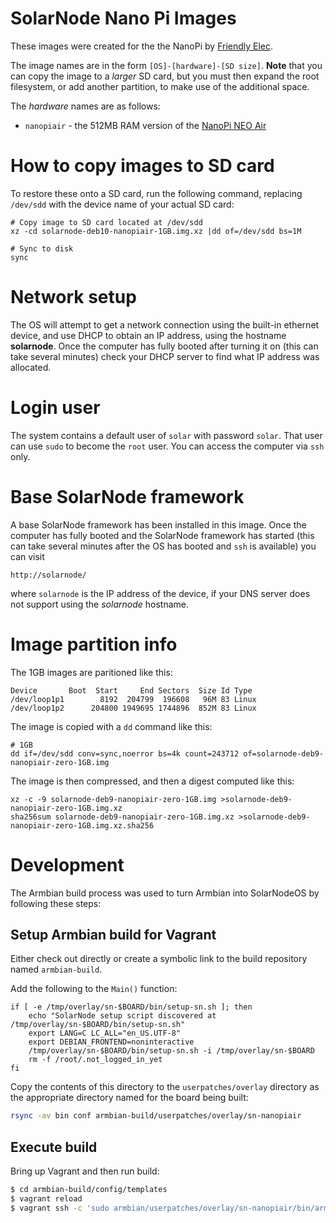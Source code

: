 # SolarNode Nano Pi Images

These images were created for the the NanoPi by [Friendly Elec][1].

The image names are in the form `[OS]-[hardware]-[SD size]`. **Note** that you can copy the image to
a _larger_ SD card, but you must then expand the root filesystem, or add another partition, to make
use of the additional space.

The *hardware* names are as follows:

 * `nanopiair` - the 512MB RAM version of the [NanoPi NEO Air][2]
 	
# How to copy images to SD card

To restore these onto a SD card, run the following command, replacing `/dev/sdd` with the device
name of your actual SD card:

	# Copy image to SD card located at /dev/sdd
	xz -cd solarnode-deb10-nanopiair-1GB.img.xz |dd of=/dev/sdd bs=1M
	
	# Sync to disk
	sync

# Network setup

The OS will attempt to get a network connection using the built-in ethernet device, and use DHCP to
obtain an IP address, using the hostname **solarnode**. Once the computer has fully booted after
turning it on (this can take several minutes) check your DHCP server to find what IP address was
allocated.

# Login user

The system contains a default user of `solar` with password `solar`. That user can use `sudo` to
become the `root` user. You can access the computer via `ssh` only.

# Base SolarNode framework

A base SolarNode framework has been installed in this image. Once the computer has fully booted and
the SolarNode framework has started (this can take several minutes after the OS has booted and `ssh`
is available) you can visit

	http://solarnode/

where `solarnode` is the IP address of the device, if your DNS server does not support using the
_solarnode_ hostname.

# Image partition info

The 1GB images are paritioned like this:

```
Device       Boot  Start     End Sectors  Size Id Type
/dev/loop1p1        8192  204799  196608   96M 83 Linux
/dev/loop1p2      204800 1949695 1744896  852M 83 Linux
```

The image is copied with a `dd` command like this:

```
# 1GB
dd if=/dev/sdd conv=sync,noerror bs=4k count=243712 of=solarnode-deb9-nanopiair-zero-1GB.img
```

The image is then compressed, and then a digest computed like this:

```
xz -c -9 solarnode-deb9-nanopiair-zero-1GB.img >solarnode-deb9-nanopiair-zero-1GB.img.xz
sha256sum solarnode-deb9-nanopiair-zero-1GB.img.xz >solarnode-deb9-nanopiair-zero-1GB.img.xz.sha256
```

# Development

The Armbian build process was used to turn Armbian into SolarNodeOS by following these steps:

## Setup Armbian build for Vagrant

Either check out directly or create a symbolic link to the build repository named `armbian-build`.

Add the following to the `Main()` function:

```
if [ -e /tmp/overlay/sn-$BOARD/bin/setup-sn.sh ]; then
	echo "SolarNode setup script discovered at /tmp/overlay/sn-$BOARD/bin/setup-sn.sh"
	export LANG=C LC_ALL="en_US.UTF-8"
	export DEBIAN_FRONTEND=noninteractive
	/tmp/overlay/sn-$BOARD/bin/setup-sn.sh -i /tmp/overlay/sn-$BOARD
	rm -f /root/.not_logged_in_yet
fi
```

Copy the contents of this directory to the `userpatches/overlay` directory as the appropriate
directory named for the board being built:

```sh
rsync -av bin conf armbian-build/userpatches/overlay/sn-nanopiair
```

## Execute build

Bring up Vagrant and then run build:

```sh
$ cd armbian-build/config/templates
$ vagrant reload
$ vagrant ssh -c 'sudo armbian/userpatches/overlay/sn-nanopiair/bin/armbian-build.sh'
```

  [1]: https://friendlyarm.com/
  [2]: http://wiki.friendlyarm.com/wiki/index.php/NanoPi_NEO_Air
